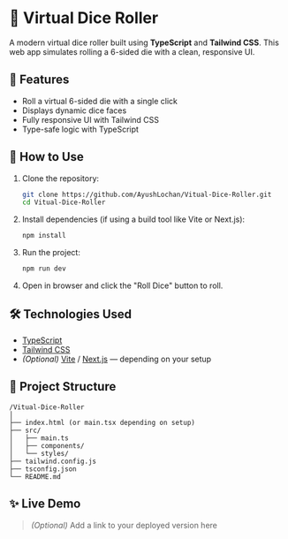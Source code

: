 

# 🎲 Virtual Dice Roller

A modern virtual dice roller built using **TypeScript** and **Tailwind CSS**. This web app simulates rolling a 6-sided die with a clean, responsive UI.

## 🔧 Features

- Roll a virtual 6-sided die with a single click
- Displays dynamic dice faces
- Fully responsive UI with Tailwind CSS
- Type-safe logic with TypeScript

## 🚀 How to Use

1. Clone the repository:
   ```bash
   git clone https://github.com/AyushLochan/Vitual-Dice-Roller.git
   cd Vitual-Dice-Roller


2. Install dependencies (if using a build tool like Vite or Next.js):

   ```bash
   npm install
   ```

3. Run the project:

   ```bash
   npm run dev
   ```

4. Open in browser and click the "Roll Dice" button to roll.

## 🛠️ Technologies Used

* [TypeScript](https://www.typescriptlang.org/)
* [Tailwind CSS](https://tailwindcss.com/)
* *(Optional)* [Vite](https://vitejs.dev/) / [Next.js](https://nextjs.org/) — depending on your setup

## 📁 Project Structure

```
/Vitual-Dice-Roller
│
├── index.html (or main.tsx depending on setup)
├── src/
│   ├── main.ts
│   ├── components/
│   └── styles/
├── tailwind.config.js
├── tsconfig.json
└── README.md
```

## ✨ Live Demo

> *(Optional)* Add a link to your deployed version here
